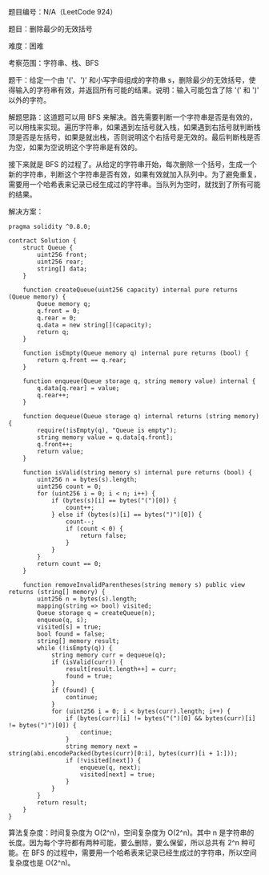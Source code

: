 题目编号：N/A（LeetCode 924）

题目：删除最少的无效括号

难度：困难

考察范围：字符串、栈、BFS

题干：给定一个由 '('、')' 和小写字母组成的字符串 s，删除最少的无效括号，使得输入的字符串有效，并返回所有可能的结果。说明：输入可能包含了除 '(' 和 ')' 以外的字符。

解题思路：这道题可以用 BFS 来解决。首先需要判断一个字符串是否是有效的，可以用栈来实现。遍历字符串，如果遇到左括号就入栈，如果遇到右括号就判断栈顶是否是左括号，如果是就出栈，否则说明这个右括号是无效的。最后判断栈是否为空，如果为空说明这个字符串是有效的。

接下来就是 BFS 的过程了。从给定的字符串开始，每次删除一个括号，生成一个新的字符串，判断这个字符串是否有效，如果有效就加入队列中。为了避免重复，需要用一个哈希表来记录已经生成过的字符串。当队列为空时，就找到了所有可能的结果。

解决方案：

```
pragma solidity ^0.8.0;

contract Solution {
    struct Queue {
        uint256 front;
        uint256 rear;
        string[] data;
    }

    function createQueue(uint256 capacity) internal pure returns (Queue memory) {
        Queue memory q;
        q.front = 0;
        q.rear = 0;
        q.data = new string[](capacity);
        return q;
    }

    function isEmpty(Queue memory q) internal pure returns (bool) {
        return q.front == q.rear;
    }

    function enqueue(Queue storage q, string memory value) internal {
        q.data[q.rear] = value;
        q.rear++;
    }

    function dequeue(Queue storage q) internal returns (string memory) {
        require(!isEmpty(q), "Queue is empty");
        string memory value = q.data[q.front];
        q.front++;
        return value;
    }

    function isValid(string memory s) internal pure returns (bool) {
        uint256 n = bytes(s).length;
        uint256 count = 0;
        for (uint256 i = 0; i < n; i++) {
            if (bytes(s)[i] == bytes("(")[0]) {
                count++;
            } else if (bytes(s)[i] == bytes(")")[0]) {
                count--;
                if (count < 0) {
                    return false;
                }
            }
        }
        return count == 0;
    }

    function removeInvalidParentheses(string memory s) public view returns (string[] memory) {
        uint256 n = bytes(s).length;
        mapping(string => bool) visited;
        Queue storage q = createQueue(n);
        enqueue(q, s);
        visited[s] = true;
        bool found = false;
        string[] memory result;
        while (!isEmpty(q)) {
            string memory curr = dequeue(q);
            if (isValid(curr)) {
                result[result.length++] = curr;
                found = true;
            }
            if (found) {
                continue;
            }
            for (uint256 i = 0; i < bytes(curr).length; i++) {
                if (bytes(curr)[i] != bytes("(")[0] && bytes(curr)[i] != bytes(")")[0]) {
                    continue;
                }
                string memory next = string(abi.encodePacked(bytes(curr)[0:i], bytes(curr)[i + 1:]));
                if (!visited[next]) {
                    enqueue(q, next);
                    visited[next] = true;
                }
            }
        }
        return result;
    }
}
```

算法复杂度：时间复杂度为 O(2^n)，空间复杂度为 O(2^n)。其中 n 是字符串的长度。因为每个字符都有两种可能，要么删除，要么保留，所以总共有 2^n 种可能。在 BFS 的过程中，需要用一个哈希表来记录已经生成过的字符串，所以空间复杂度也是 O(2^n)。
